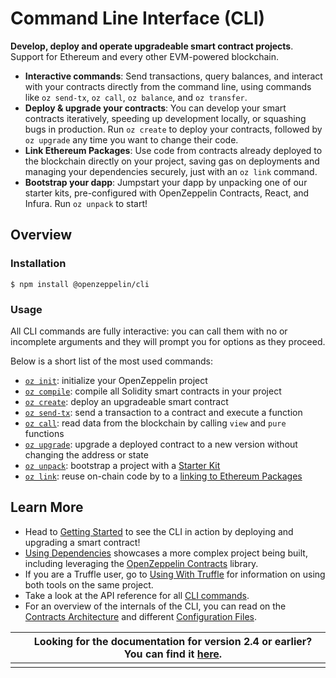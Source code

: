 # Command Line Interface (CLI)

**Develop, deploy and operate upgradeable smart contract projects**. Support for Ethereum and every other EVM-powered blockchain.

- **Interactive commands**: Send transactions, query balances, and interact with your contracts directly from the command line, using commands like `oz send-tx`, `oz call`, `oz balance`, and `oz transfer`.
- **Deploy & upgrade your contracts**: You can develop your smart contracts iteratively, speeding up development locally, or squashing bugs in production. Run `oz create` to deploy your contracts, followed by `oz upgrade` any time you want to change their code.
- **Link Ethereum Packages**: Use code from contracts already deployed to the blockchain directly on your project, saving gas on deployments and managing your dependencies securely, just with an `oz link` command.
- **Bootstrap your dapp**: Jumpstart your dapp by unpacking one of our starter kits, pre-configured with OpenZeppelin Contracts, React, and Infura. Run `oz unpack` to start!

## Overview

### Installation

```console
$ npm install @openzeppelin/cli
```

### Usage

All CLI commands are fully interactive: you can call them with no or incomplete arguments and they will prompt you for options as they proceed.

Below is a short list of the most used commands:

- [`oz init`](https://docs.openzeppelin.com/cli/2.7/commands#init): initialize your OpenZeppelin project
- [`oz compile`](https://docs.openzeppelin.com/cli/2.7/commands#compile): compile all Solidity smart contracts in your project
- [`oz create`](https://docs.openzeppelin.com/cli/2.7/commands#create): deploy an upgradeable smart contract
- [`oz send-tx`](https://docs.openzeppelin.com/cli/2.7/commands#send): send a transaction to a contract and execute a function
- [`oz call`](https://docs.openzeppelin.com/cli/2.7/commands#call): read data from the blockchain by calling `view` and `pure` functions
- [`oz upgrade`](https://docs.openzeppelin.com/cli/2.7/commands#upgrade): upgrade a deployed contract to a new version without changing the address or state
- [`oz unpack`](https://docs.openzeppelin.com/cli/2.7/commands#unpack): bootstrap a project with a [Starter Kit](https://docs.openzeppelin.com/starter-kits/)
- [`oz link`](https://docs.openzeppelin.com/cli/2.7/commands#link): reuse on-chain code by to a [linking to Ethereum Packages](https://docs.openzeppelin.com/cli/2.7/dependencies)

## Learn More

- Head to [Getting Started](https://docs.openzeppelin.com/cli/2.7/getting-started) to see the CLI in action by deploying and upgrading a smart contract!
- [Using Dependencies](https://docs.openzeppelin.com/cli/2.7/#using-dependencies.adoc) showcases a more complex project being built, including leveraging the [OpenZeppelin Contracts](https://docs.openzeppelin.com/contracts/2.x/) library.
- If you are a Truffle user, go to [Using With Truffle](https://docs.openzeppelin.com/cli/2.7/truffle) for information on using both tools on the same project.
- Take a look at the API reference for all [CLI commands](https://docs.openzeppelin.com/cli/2.7/commands).
- For an overview of the internals of the CLI, you can read on the [Contracts Architecture](https://docs.openzeppelin.com/cli/2.7/contracts-architecture) and different [Configuration Files](https://docs.openzeppelin.com/cli/2.7/configuration).

|      | Looking for the documentation for version 2.4 or earlier? You can find it [here](https://docs.zeppelinos.org/versions). |
| ---- | ------------------------------------------------------------ |
|      |                                                              |